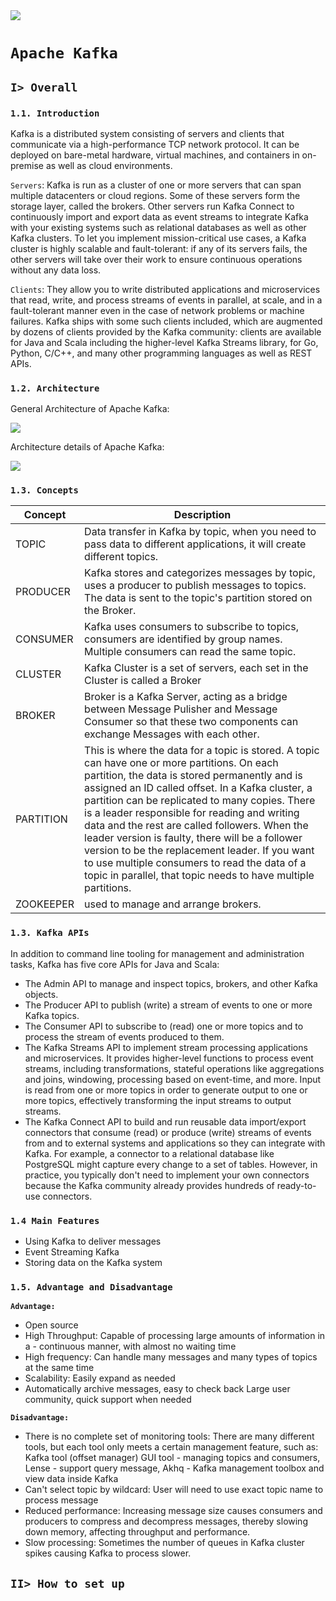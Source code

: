 <img src="https://topdev.vn/blog/wp-content/uploads/2019/05/kafka.png">

# `Apache Kafka`
## `I> Overall`
### `1.1. Introduction`
Kafka is a distributed system consisting of servers and clients that communicate via a high-performance TCP network protocol. It can be deployed on bare-metal hardware, virtual machines, and containers in on-premise as well as cloud environments.

`Servers`: Kafka is run as a cluster of one or more servers that can span multiple datacenters or cloud regions. Some of these servers form the storage layer, called the brokers. Other servers run Kafka Connect to continuously import and export data as event streams to integrate Kafka with your existing systems such as relational databases as well as other Kafka clusters. To let you implement mission-critical use cases, a Kafka cluster is highly scalable and fault-tolerant: if any of its servers fails, the other servers will take over their work to ensure continuous operations without any data loss.

`Clients`: They allow you to write distributed applications and microservices that read, write, and process streams of events in parallel, at scale, and in a fault-tolerant manner even in the case of network problems or machine failures. Kafka ships with some such clients included, which are augmented by dozens of clients provided by the Kafka community: clients are available for Java and Scala including the higher-level Kafka Streams library, for Go, Python, C/C++, and many other programming languages as well as REST APIs.

### `1.2. Architecture`

General Architecture of Apache Kafka:

<img src="https://topdev.vn/blog/wp-content/uploads/2019/05/kafka-simple.png">

Architecture details of Apache Kafka:

<img src="https://topdev.vn/blog/wp-content/uploads/2019/05/kafka-structure.png">

### `1.3. Concepts`
| Concept             | Description                                                                           |
| ------------------- | ------------------------------------------------------------------------------------- |
| TOPIC | Data transfer in Kafka by topic, when you need to pass data to different applications, it will create different topics. |
| PRODUCER  | Kafka stores and categorizes messages by topic, uses a producer to publish messages to topics. The data is sent to the topic's partition stored on the Broker.|
| CONSUMER | Kafka uses consumers to subscribe to topics, consumers are identified by group names. Multiple consumers can read the same topic.|
| CLUSTER | Kafka Cluster is a set of servers, each set in the Cluster is called a Broker |
| BROKER | Broker is a Kafka Server, acting as a bridge between Message Pulisher and Message Consumer so that these two components can exchange Messages with each other. |
| PARTITION | This is where the data for a topic is stored. A topic can have one or more partitions. On each partition, the data is stored permanently and is assigned an ID called offset. In a Kafka cluster, a partition can be replicated to many copies. There is a leader responsible for reading and writing data and the rest are called followers. When the leader version is faulty, there will be a follower version to be the replacement leader. If you want to use multiple consumers to read the data of a topic in parallel, that topic needs to have multiple partitions.|
| ZOOKEEPER | used to manage and arrange brokers.| 


### `1.3. Kafka APIs`

In addition to command line tooling for management and administration tasks, Kafka has five core APIs for Java and Scala:

- The Admin API to manage and inspect topics, brokers, and other Kafka objects.
- The Producer API to publish (write) a stream of events to one or more Kafka topics.
- The Consumer API to subscribe to (read) one or more topics and to process the stream of events produced to them.
- The Kafka Streams API to implement stream processing applications and microservices. It provides higher-level functions to process event streams, including transformations, stateful operations like aggregations and joins, windowing, processing based on event-time, and more. Input is read from one or more topics in order to generate output to one or more topics, effectively transforming the input streams to output streams.
- The Kafka Connect API to build and run reusable data import/export connectors that consume (read) or produce (write) streams of events from and to external systems and applications so they can integrate with Kafka. For example, a connector to a relational database like PostgreSQL might capture every change to a set of tables. However, in practice, you typically don't need to implement your own connectors because the Kafka community already provides hundreds of ready-to-use connectors.

### `1.4 Main Features`
- Using Kafka to deliver messages
- Event Streaming Kafka
- Storing data on the Kafka system

### `1.5. Advantage and Disadvantage`

**`Advantage:`**

- Open source
- High Throughput: Capable of processing large amounts of information in a - continuous manner, with almost no waiting time
- High frequency: Can handle many messages and many types of topics at the same time
- Scalability: Easily expand as needed
- Automatically archive messages, easy to check back
Large user community, quick support when needed

**`Disadvantage:`**

- There is no complete set of monitoring tools: There are many different tools, but each tool only meets a certain management feature, such as: Kafka tool (offset manager) GUI tool - managing topics and consumers, Lense - support query message, Akhq - Kafka management toolbox and view data inside Kafka
- Can't select topic by wildcard: User will need to use exact topic name to process message
- Reduced performance: Increasing message size causes consumers and producers to compress and decompress messages, thereby slowing down memory, affecting throughput and performance.
- Slow processing: Sometimes the number of queues in Kafka cluster spikes causing Kafka to process slower.

## `II> How to set up`